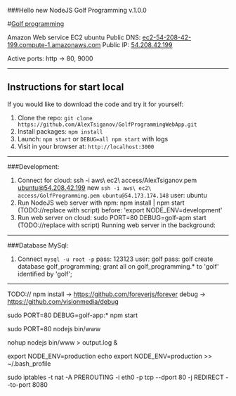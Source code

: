 ###Hello new NodeJS Golf Programming v.1.0.0

#[Golf programming](http://ec2-54-208-42-199.compute-1.amazonaws.com)

Amazon Web service EC2 ubuntu
  Public DNS: [ec2-54-208-42-199.compute-1.amazonaws.com](http://ec2-54-208-42-199.compute-1.amazonaws.com)
  Public IP: [54.208.42.199](54.208.42.199)

  Active ports: http -> 80, 9000

***

## Instructions for start local

If you would like to download the code and try it for yourself:

1. Clone the repo: `git clone https://github.com/AlexTsiganov/GolfProgrammingWebApp.git`
2. Install packages: `npm install`
3. Launch: `npm start` or `DEBUG=all npm start` with logs
4. Visit in your browser at: `http://localhost:3000`

***

###Development:

1. Connect for cloud: ssh -i aws\ ec2\ access/AlexTsiganov.pem ubuntu@54.208.42.199
new `ssh -i aws\ ec2\ access/GolfProgramming.pem ubuntu@54.173.174.148`
  user: ubuntu
2. Run NodeJS web server with npm: npm install | npm start (TODO://replace with script)
  before: 'export NODE_ENV=development'
3. Run web server on cloud: sudo PORT=80 DEBUG=golf-apm start (TODO://replace with script)
  Running web server in the background:

***

###Database MySql:

1. Connect `mysql -u root -p` pass: 123123
  user: golf pass: golf
  create database golf_programming;
  grant all on golf_programming.* to 'golf' identified by 'golf';

***

TODO:// npm install -> https://github.com/foreverjs/forever
            debug   -> https://github.com/visionmedia/debug

sudo PORT=80 DEBUG=golf-app:* npm start

sudo PORT=80 nodejs bin/www

nohup nodejs bin/www > output.log &

export NODE_ENV=production
echo export NODE_ENV=production >> ~/.bash_profile

sudo iptables -t nat -A PREROUTING -i eth0 -p tcp --dport 80 -j REDIRECT --to-port 8080
